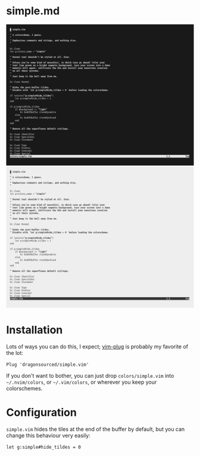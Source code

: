 # simple.md

<img src="img/dark.png">
<img src="img/light.png">

# Installation

Lots of ways you can do this, I expect;
<a href="https://github.com/junegunn/vim-plug">vim-plug</a>
is probably my favorite of the lot:

    Plug 'dragonsourced/simple.vim'

If you don't want to bother, you can just drop `colors/simple.vim` into
`~/.nvim/colors`, or `~/.vim/colors`, or wherever you keep your colorschemes.

# Configuration

`simple.vim` hides the tiles at the end of the buffer by default, but you can
change this behaviour very easily:

    let g:simple#hide_tildes = 0
